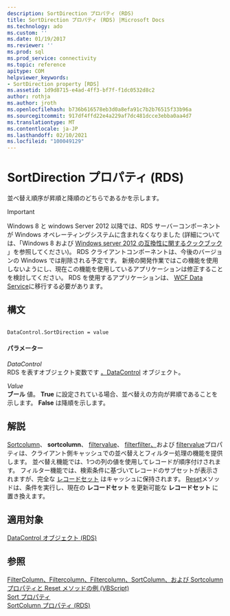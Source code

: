 ```yaml
---
description: SortDirection プロパティ (RDS)
title: SortDirection プロパティ (RDS) |Microsoft Docs
ms.technology: ado
ms.custom: ''
ms.date: 01/19/2017
ms.reviewer: ''
ms.prod: sql
ms.prod_service: connectivity
ms.topic: reference
apitype: COM
helpviewer_keywords:
- SortDirection property [RDS]
ms.assetid: 1d9d8715-e4ad-4ff3-bf7f-f1dc0532d8c2
author: rothja
ms.author: jroth
ms.openlocfilehash: b736b616578eb3d0a8efa91c7b2b76515f33b96a
ms.sourcegitcommit: 917df4ffd22e4a229af7dc481dcce3ebba0aa4d7
ms.translationtype: MT
ms.contentlocale: ja-JP
ms.lasthandoff: 02/10/2021
ms.locfileid: "100049129"
---
```

# <a name="sortdirection-property-rds"></a>SortDirection プロパティ (RDS)
並べ替え順序が昇順と降順のどちらであるかを示します。  
  
> [!IMPORTANT]
>  Windows 8 と windows Server 2012 以降では、RDS サーバーコンポーネントが Windows オペレーティングシステムに含まれなくなりました (詳細については、「Windows 8 および [Windows server 2012 の互換性に関するクックブック](https://www.microsoft.com/download/details.aspx?id=27416) 」を参照してください)。 RDS クライアントコンポーネントは、今後のバージョンの Windows では削除される予定です。 新規の開発作業ではこの機能を使用しないようにし、現在この機能を使用しているアプリケーションは修正することを検討してください。 RDS を使用するアプリケーションは、 [WCF Data Service](/dotnet/framework/wcf/)に移行する必要があります。  
  
## <a name="syntax"></a>構文  
  
```  
  
DataControl.SortDirection = value  
```  
  
#### <a name="parameters"></a>パラメーター  
 *DataControl*  
 RDS を表すオブジェクト変数です [。DataControl](./datacontrol-object-rds.md) オブジェクト。  
  
 *Value*  
 **ブール** 値。 **True** に設定されている場合、並べ替えの方向が昇順であることを示します。 **False** は降順を示します。  
  
## <a name="remarks"></a>解説  
 [Sortcolumn](./sortcolumn-property-rds.md)、 **sortcolumn**、 [filtervalue](./filtervalue-property-rds.md)、 [filterfilter、](./filtercriterion-property-rds.md)および [filtervalue](./filtercolumn-property-rds.md)プロパティは、クライアント側キャッシュでの並べ替えとフィルター処理の機能を提供します。 並べ替え機能では、1つの列の値を使用してレコードが順序付けされます。 フィルター機能では、検索条件に基づいてレコードのサブセットが表示されますが、完全な [レコードセット](../ado-api/recordset-object-ado.md) はキャッシュに保持されます。 [Reset](./reset-method-rds.md)メソッドは、条件を実行し、現在の **レコードセット** を更新可能な **レコードセット** に置き換えます。  
  
## <a name="applies-to"></a>適用対象  
 [DataControl オブジェクト (RDS)](./datacontrol-object-rds.md)  
  
## <a name="see-also"></a>参照  
 [FilterColumn、Filtercolumn、Filtercolumn、SortColumn、および Sortcolumn プロパティと Reset メソッドの例 (VBScript)](./filter-column-criterion-value-sortcolumn-sortdirection-example-vbscript.md)   
 [Sort プロパティ](../ado-api/sort-property.md)   
 [SortColumn プロパティ (RDS)](./sortcolumn-property-rds.md)